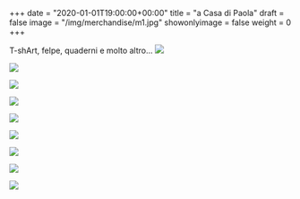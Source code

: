 +++
date = "2020-01-01T19:00:00+00:00"
title = "a Casa di Paola"
draft = false
image = "/img/merchandise/m1.jpg"
showonlyimage = false
weight = 0
+++

T-shArt, felpe, quaderni e molto altro...
![](/img/merchandise/banner.jpg)

![](/img/merchandise/m5.jpg)
<!--more-->

![](/img/merchandise/m1.jpg)

![](/img/merchandise/m2.jpg)

![](/img/merchandise/m3.jpg)

![](/img/merchandise/m4.jpg)

![](/img/merchandise/m5.jpg)

![](/img/merchandise/m6.jpg)

![](/img/merchandise/T1.jpg)
